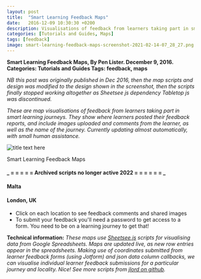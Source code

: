 ```yaml
---
layout: post
title:  "Smart Learning Feedback Maps"
date:   2016-12-09 10:30:30 +0200
description: Visualisations of feedback from learners taking part in smart learning journeys
categories: [Tutorials and Guides, Maps]
tags: [feedback]
image: smart-learning-feedback-maps-screenshot-2021-02-14-07_28_27.png
---
```


**Smart Learning Feedback Maps, By Pen Lister. December 9, 2016. Categories: Tutorials and Guides Tags: feedback, maps**


*NB this post was originally published in Dec 2016, then the map scripts and design was modified to the design shown in the screenshot, then the scripts finally stopped working altogether as Sheetsee js dependency Tabletop js was discontinued.*


_These are map visualisations of feedback from learners taking part in smart learning journeys. They show where learners posted their feedback reports, and include images uploaded and comments from the learner, as well as the name of the journey. Currently updating almost automatically, with small human assistance._

![title text here]({{site.baseurl}}/assets/images/smart-learning-feedback-maps-screenshot-2021-02-14-07_28_27.png)

Smart Learning Feedback Maps

#### _ **= = = = = Archived scripts no longer active 2022 = = = = = =** _

#### **Malta**

#### **London, UK**

- Click on each location to see feedback comments and shared images
- To submit your feedback you'll need a password to get access to a form. You need to be on a learning journey to get that!

**Technical information:** _These maps use [Sheetsee.js](http://jlord.us/sheetsee.js/) scripts for visualising data from Google Spreadsheets. Maps are updated live, as new row entries appear in the spreadsheets. Making use of coordinates submitted from learner feedback forms (using Jotform) and json data column callbacks, we can visualise individual learner feedback submissions for a particular journey and locality. Nice! See more scripts from [jlord on github](https://github.com/jlord/)._

